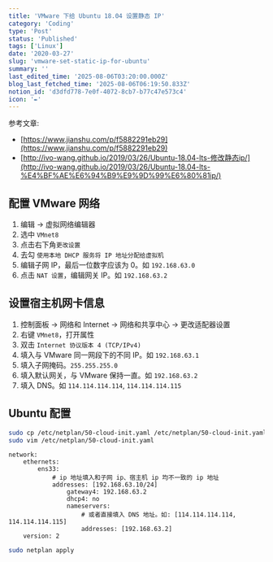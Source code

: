 ```yaml
---
title: 'VMware 下给 Ubuntu 18.04 设置静态 IP'
category: 'Coding'
type: 'Post'
status: 'Published'
tags: ['Linux']
date: '2020-03-27'
slug: 'vmware-set-static-ip-for-ubuntu'
summary: ''
last_edited_time: '2025-08-06T03:20:00.000Z'
blog_last_fetched_time: '2025-08-06T06:19:50.833Z'
notion_id: 'd3dfd778-7e0f-4072-8cb7-b77c47e573c4'
icon: '✒️'
---
```


参考文章:

- [https://www.jianshu.com/p/f5882291eb29](https://www.jianshu.com/p/f5882291eb29)
- [http://ivo-wang.github.io/2019/03/26/Ubuntu-18.04-lts-修改静态ip/](http://ivo-wang.github.io/2019/03/26/Ubuntu-18.04-lts-%E4%BF%AE%E6%94%B9%E9%9D%99%E6%80%81ip/)

## 配置 VMware 网络

1. 编辑 -> 虚拟网络编辑器
2. 选中 `VMnet8`
3. 点击右下角`更改设置`
4. 去勾 `使用本地 DHCP 服务将 IP 地址分配给虚拟机`
5. 编辑子网 IP，最后一位数字应该为 0。如 `192.168.63.0`
6. 点击 `NAT 设置`，编辑网关 IP。如 `192.168.63.2`

## 设置宿主机网卡信息

1. 控制面板 -> 网络和 Internet -> 网络和共享中心 -> 更改适配器设置
2. 右键 `VMnet8`，打开属性
3. 双击 `Internet 协议版本 4 (TCP/IPv4)`
4. 填入与 VMware 同一网段下的不同 IP。如 `192.168.63.1`
5. 填入子网掩码。`255.255.255.0`
6. 填入默认网关，与 VMware 保持一直。如 `192.168.63.2`
7. 填入 DNS。如 `114.114.114.114`, `114.114.114.115`

## Ubuntu 配置

```bash
sudo cp /etc/netplan/50-cloud-init.yaml /etc/netplan/50-cloud-init.yaml.bak
sudo vim /etc/netplan/50-cloud-init.yaml
```

```text
network:
    ethernets:
        ens33:
            # ip 地址填入和子网 ip、宿主机 ip 均不一致的 ip 地址
            addresses: [192.168.63.10/24]
                gateway4: 192.168.63.2
                dhcp4: no
                nameservers:
                    # 或者直接填入 DNS 地址。如: [114.114.114.114, 114.114.114.115]
                    addresses: [192.168.63.2]
    version: 2
```

```bash
sudo netplan apply
```
